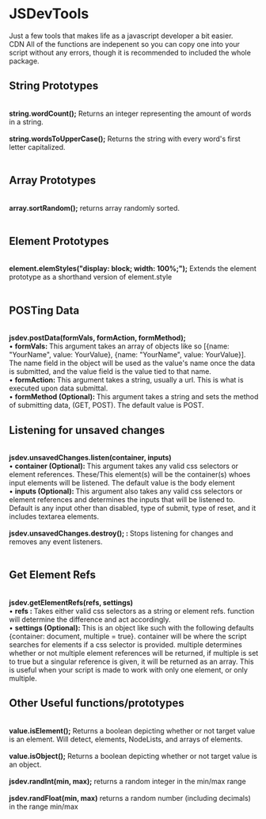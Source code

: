 # JSDevTools

Just a few tools that makes life as a javascript developer a bit easier.<br>
CDN <script src="https://cdn.jsdelivr.net/gh/wbojczuk/JSDevTools/jsdev.min.js"></script>
All of the functions are indepenent so you can copy one into your script without any errors, though it is recommended to included the whole package.

<h2>String Prototypes</h2>
<br>
    <strong>string.wordCount();</strong> Returns an integer representing the amount of words in a string.<br>
    <br>
    <strong>string.wordsToUpperCase();</strong> Returns the string with every word's first letter capitalized.<br>
    <br>
            
<h2>Array Prototypes</h2>
            <br>
            <strong>array.sortRandom();</strong> returns array randomly sorted.<br><br>
            
<h2>Element Prototypes</h2>
            <br>
            <strong>element.elemStyles("display: block; width: 100%;");</strong> Extends the element prototype as a shorthand version of element.style<br>
            <br>
            
<h2>POSTing Data</h2>
            <br>
            <strong>jsdev.postData(formVals, formAction, formMethod);</strong><br>
            &bull; <strong>formVals: </strong> This argument takes an array of objects like so [{name: "YourName", value: YourValue}, {name: "YourName", value: YourValue}]. The name field in the object will be used as the value's name once the data is submitted, and the value field is the value tied to that name.<br>
            &bull; <strong>formAction: </strong> This argument takes a string, usually a url. This is what is executed upon data submittal.<br>
            &bull; <strong>formMethod (Optional): </strong> This argument takes a string and sets the method of submitting data, (GET, POST). The default value is POST.<br>
            
<h2>Listening for unsaved changes</h2>
<br>
<strong>jsdev.unsavedChanges.listen(container, inputs)</strong><br>
            &bull; <strong>container (Optional): </strong> This argument takes any valid css selectors or element references. These/This element(s) will be the container(s) whoes input elements will be listened. The default value is the body element<br>
            &bull; <strong>inputs (Optional): </strong> This argument also takes any valid css selectors or element references and determines the inputs that will be listened to. Default is any input other than disabled, type of submit, type of reset, and it includes textarea elements.<br><br>
            <strong>jsdev.unsavedChanges.destroy(); : </strong> Stops listening for changes and removes any event listeners.<br><br>
            
<h2>Get Element Refs</h2>
<br>
<strong>jsdev.getElementRefs(refs, settings)</strong><br>
&bull; <strong>refs : </strong>Takes either valid css selectors as a string or element refs. function will determine the difference and act accordingly.<br>
&bull; <strong>settings (Optional): </strong>This is an object like such with the following defaults {container: document, multiple = true}. container will be where the script searches for elements if a css selector is provided. multiple determines whether or not multiple element references will be returned, if multiple is set to true but a singular reference is given, it will be returned as an array. This is useful when your script is made to work with only one element, or only multiple.
            
<h2>Other Useful functions/prototypes</h2><br>
            <strong>value.isElement();</strong> Returns a boolean depicting whether or not target value is an element. Will detect, elements, NodeLists, and arrays of elements.<br>
            <br>
            <strong>value.isObject();</strong> Returns a boolean depicting whether or not target value is an object.<br>
            <br>
            <strong>jsdev.randInt(min, max);</strong> returns a random integer in the min/max range<br>
            <br>
            <strong>jsdev.randFloat(min, max)</strong> returns a random number (including decimals) in the range min/max<br>
            <br>
            
